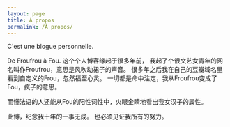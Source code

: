 ```yaml
---
layout: page
title: À propos
permalink: /À propos/
---
```



<p font-size="12px",font-color="$grey-color-light">
C'est une blogue personnelle.



De Froufrou à Fou.
这个个人博客缘起于很多年前，
我起了个很文艺女青年的网名叫作Froufrou，意思是风吹动裙子的声音。
很多年之后我在自己的豆瓣域名里看到自定义的Frou，忽然福至心灵。
一切都是命中注定，我从Froufrou变成了Fou，疯子的意思。

而懂法语的人还能从Fou的阳性词性中，火眼金睛地看出我女汉子的属性。

此博，纪念我十年的一事无成。
也必须见证我所有的努力。
</p>

